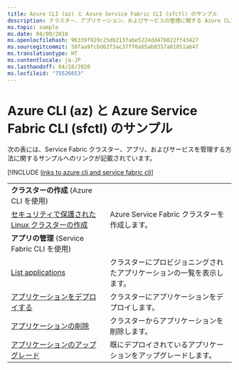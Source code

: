 ```yaml
---
title: Azure CLI (az) と Azure Service Fabric CLI (sfctl) のサンプル
description: クラスター、アプリケーション、およびサービスの管理に関する Azure CLI (az) および Azure Service Fabric CLI (sfctl) のサンプル。
ms.topic: sample
ms.date: 04/09/2018
ms.openlocfilehash: 96339f929c25db213fabe5224dd478022ff43427
ms.sourcegitcommit: 58faa9fcbd62f3ac37ff0a65ab9357a01051a64f
ms.translationtype: HT
ms.contentlocale: ja-JP
ms.lasthandoff: 04/28/2020
ms.locfileid: "75526653"
---
```

# <a name="azure-cli-az-and-azure-service-fabric-cli-sfctl-samples"></a>Azure CLI (az) と Azure Service Fabric CLI (sfctl) のサンプル

次の表には、Service Fabric クラスター、アプリ、およびサービスを管理する方法に関するサンプルへのリンクが記載されています。

[!INCLUDE [links to azure cli and service fabric cli](../../includes/service-fabric-sfctl.md)]

| | |
|-|-|
| **クラスターの作成** (Azure CLI を使用)||
| [セキュリティで保護された Linux クラスターの作成](./scripts/cli-create-cluster.md)| Azure Service Fabric クラスターを作成します。 |
| **アプリの管理** (Service Fabric CLI を使用)||
| [List applications](./scripts/sfctl-list-applications.md)| クラスターにプロビジョニングされたアプリケーションの一覧を表示します。|
| [アプリケーションをデプロイする](./scripts/cli-deploy-application.md)| クラスターにアプリケーションをデプロイします。|
| [アプリケーションの削除](./scripts/cli-remove-application.md)| クラスターからアプリケーションを削除します。|
| [アプリケーションのアップグレード](./scripts/sfctl-upgrade-application.md)| 既にデプロイされているアプリケーションをアップグレードします。|
